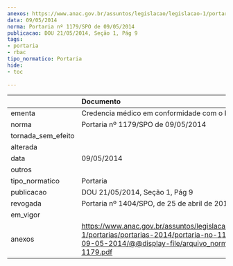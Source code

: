 ```yaml
---
anexos: https://www.anac.gov.br/assuntos/legislacao/legislacao-1/portarias/portarias-2014/portaria-no-1179-spo-de-09-05-2014/@@display-file/arquivo_norma/PA2014-1179.pdf
data: 09/05/2014
norma: Portaria nº 1179/SPO de 09/05/2014
publicacao: DOU 21/05/2014, Seção 1, Pág 9
tags:
- portaria
- rbac
tipo_normatico: Portaria
hide: 
- toc 
 
---
```


|                    | Documento                                                                                                                                                         |
|:-------------------|:------------------------------------------------------------------------------------------------------------------------------------------------------------------|
| ementa             | Credencia médico em conformidade com o RBAC 67.                                                                                                                   |
| norma              | Portaria nº 1179/SPO de 09/05/2014                                                                                                                                |
| tornada_sem_efeito |                                                                                                                                                                   |
| alterada           |                                                                                                                                                                   |
| data               | 09/05/2014                                                                                                                                                        |
| outros             |                                                                                                                                                                   |
| tipo_normatico     | Portaria                                                                                                                                                          |
| publicacao         | DOU 21/05/2014, Seção 1, Pág 9                                                                                                                                    |
| revogada           | Portaria nº 1404/SPO, de 25 de abril de 2017.                                                                                                                     |
| em_vigor           |                                                                                                                                                                   |
| anexos             | https://www.anac.gov.br/assuntos/legislacao/legislacao-1/portarias/portarias-2014/portaria-no-1179-spo-de-09-05-2014/@@display-file/arquivo_norma/PA2014-1179.pdf |